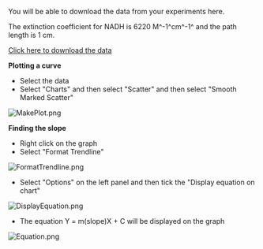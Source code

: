 You will be able to download the data from your experiments here.

The extinction coefficient for NADH is 6220 M^-1^cm^-1^ and the path
length is 1 cm.

[Click here to download the
data](http://labster.com/enzyme/ADH1B_1_data.xlsx)

**Plotting a curve**

-   Select the data
-   Select "Charts" and then select "Scatter" and then select "Smooth
    Marked Scatter"

![](https://s3-us-west-2.amazonaws.com/labster/wiki/media/MakePlot.png " MakePlot.png")

**Finding the slope**

-   Right click on the graph
-   Select "Format Trendline"

![](https://s3-us-west-2.amazonaws.com/labster/wiki/media/FormatTrendline.png " FormatTrendline.png")

-   Select "Options" on the left panel and then tick the "Display
    equation on chart"

![](https://s3-us-west-2.amazonaws.com/labster/wiki/media/DisplayEquation.png " DisplayEquation.png")

-   The equation Y = m(slope)X + C will be displayed on the graph

![](https://s3-us-west-2.amazonaws.com/labster/wiki/media/Equation.png " Equation.png")

